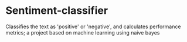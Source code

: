 # Sentiment-classifier
Classifies the text as 'positive' or 'negative', and calculates performance metrics; a project based on machine learning using naive bayes
